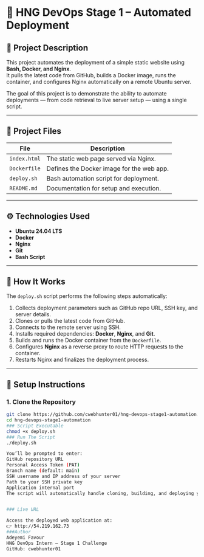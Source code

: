# 🚀 HNG DevOps Stage 1 – Automated Deployment

## 📝 Project Description
This project automates the deployment of a simple static website using **Bash, Docker, and Nginx**.  
It pulls the latest code from GitHub, builds a Docker image, runs the container, and configures Nginx automatically on a remote Ubuntu server.

The goal of this project is to demonstrate the ability to automate deployments — from code retrieval to live server setup — using a single script.

---

## 📂 Project Files
| File | Description |
|------|--------------|
| `index.html` | The static web page served via Nginx. |
| `Dockerfile` | Defines the Docker image for the web app. |
| `deploy.sh` | Bash automation script for deployment. |
| `README.md` | Documentation for setup and execution. |

---

## ⚙️ Technologies Used
- **Ubuntu 24.04 LTS**
- **Docker**
- **Nginx**
- **Git**
- **Bash Script**

---

## 🧠 How It Works
The `deploy.sh` script performs the following steps automatically:

1. Collects deployment parameters such as GitHub repo URL, SSH key, and server details.  
2. Clones or pulls the latest code from GitHub.  
3. Connects to the remote server using SSH.  
4. Installs required dependencies: **Docker**, **Nginx**, and **Git**.  
5. Builds and runs the Docker container from the `Dockerfile`.  
6. Configures **Nginx** as a reverse proxy to route HTTP requests to the container.  
7. Restarts Nginx and finalizes the deployment process.

---

## 🧩 Setup Instructions

### 1. Clone the Repository
```bash
git clone https://github.com/cwebhunter01/hng-devops-stage1-automation.git
cd hng-devops-stage1-automation
### Script Executable 
chmod +x deploy.sh
### Run The Script 
./deploy.sh

You’ll be prompted to enter:
GitHub repository URL
Personal Access Token (PAT)
Branch name (default: main)
SSH username and IP address of your server
Path to your SSH private key
Application internal port
The script will automatically handle cloning, building, and deploying your web app.


### Live URL

Access the deployed web application at:
👉 http://54.219.162.73
###Author
Adeyemi Favour
HNG DevOps Intern — Stage 1 Challenge
GitHub: cwebhunter01
